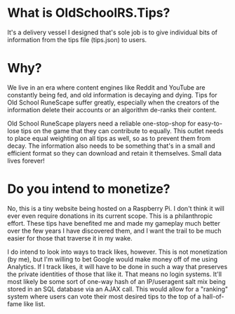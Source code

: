 # What is OldSchoolRS.Tips?

It's a delivery vessel I designed that's sole job is to give individual bits of information from the tips file (tips.json) to users.

# Why?

We live in an era where content engines like Reddit and YouTube are constantly being fed, and old information is decaying and dying. Tips for Old School RuneScape suffer greatly, especially when the creators of the information delete their accounts or an algorithm de-ranks their content.

Old School RuneScape players need a reliable one-stop-shop for easy-to-lose tips on the game that they can contribute to equally. This outlet needs to place equal weighting on all tips as well, so as to prevent them from decay. The information also needs to be something that's in a small and efficient format so they can download and retain it themselves. Small data lives forever!

# Do you intend to monetize?

No, this is a tiny website being hosted on a Raspberry Pi. I don't think it will ever even require donations in its current scope. This is a philanthropic effort. These tips have benefited me and made my gameplay much better over the few years I have discovered them, and I want the trail to be much easier for those that traverse it in my wake.

I do intend to look into ways to track likes, however. This is not monetization (by me), but I'm willing to bet Google would make money off of me using Analytics. If I track likes, it will have to be done in such a way that preserves the private identities of those that like it. That means no login systems. It'll most likely be some sort of one-way hash of an IP/useragent salt mix being stored in an SQL database via an AJAX call. This would allow for a "ranking" system where users can vote their most desired tips to the top of a hall-of-fame like list.
